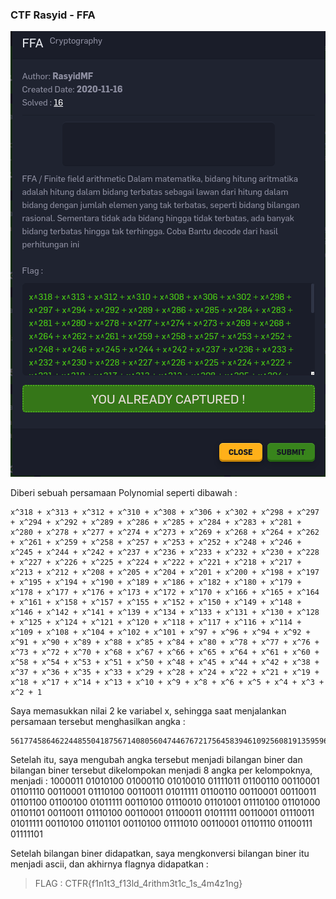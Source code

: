 ### CTF Rasyid - FFA


![Soal](https://github.com/robisetiapermadi/my-ctf-writeups/blob/master/crypto/CTFRasyid-FFA/soal.png?raw=true)


Diberi sebuah persamaan Polynomial seperti dibawah : 
```
x^318 + x^313 + x^312 + x^310 + x^308 + x^306 + x^302 + x^298 + x^297 + x^294 + x^292 + x^289 + x^286 + x^285 + x^284 + x^283 + x^281 + x^280 + x^278 + x^277 + x^274 + x^273 + x^269 + x^268 + x^264 + x^262 + x^261 + x^259 + x^258 + x^257 + x^253 + x^252 + x^248 + x^246 + x^245 + x^244 + x^242 + x^237 + x^236 + x^233 + x^232 + x^230 + x^228 + x^227 + x^226 + x^225 + x^224 + x^222 + x^221 + x^218 + x^217 + x^213 + x^212 + x^208 + x^205 + x^204 + x^201 + x^200 + x^198 + x^197 + x^195 + x^194 + x^190 + x^189 + x^186 + x^182 + x^180 + x^179 + x^178 + x^177 + x^176 + x^173 + x^172 + x^170 + x^166 + x^165 + x^164 + x^161 + x^158 + x^157 + x^155 + x^152 + x^150 + x^149 + x^148 + x^146 + x^142 + x^141 + x^139 + x^134 + x^133 + x^131 + x^130 + x^128 + x^125 + x^124 + x^121 + x^120 + x^118 + x^117 + x^116 + x^114 + x^109 + x^108 + x^104 + x^102 + x^101 + x^97 + x^96 + x^94 + x^92 + x^91 + x^90 + x^89 + x^88 + x^85 + x^84 + x^80 + x^78 + x^77 + x^76 + x^73 + x^72 + x^70 + x^68 + x^67 + x^66 + x^65 + x^64 + x^61 + x^60 + x^58 + x^54 + x^53 + x^51 + x^50 + x^48 + x^45 + x^44 + x^42 + x^38 + x^37 + x^36 + x^35 + x^33 + x^29 + x^28 + x^24 + x^22 + x^21 + x^19 + x^18 + x^17 + x^14 + x^13 + x^10 + x^9 + x^8 + x^6 + x^5 + x^4 + x^3 + x^2 + 1
```


Saya memasukkan nilai 2 ke variabel x, sehingga saat menjalankan persamaan tersebut menghasilkan angka : 
```
561774586462244855041875671408056047446767217564583946109256081913595961335222009268951143311229
```

Setelah itu, saya mengubah angka tersebut menjadi bilangan biner dan bilangan biner tersebut dikelompokan menjadi 8 angka per kelompoknya, menjadi : 
1000011 01010100 01000110 01010010 01111011 01100110 00110001 01101110 00110001 01110100 00110011 01011111 01100110 00110001 00110011 01101100 01100100 01011111 00110100 01110010 01101001 01110100 01101000 01101101 00110011 01110100 00110001 01100011 01011111 00110001 01110011 01011111 00110100 01101101 00110100 01111010 00110001 01101110 01100111 01111101

Setelah bilangan biner didapatkan, saya mengkonversi bilangan biner itu menjadi ascii, dan akhirnya flagnya didapatkan : 
> FLAG : CTFR{f1n1t3_f13ld_4rithm3t1c_1s_4m4z1ng}
